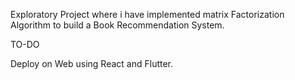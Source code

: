 Exploratory Project where i have implemented matrix Factorization Algorithm to build a Book Recommendation System.



TO-DO

Deploy on Web using React and Flutter.
